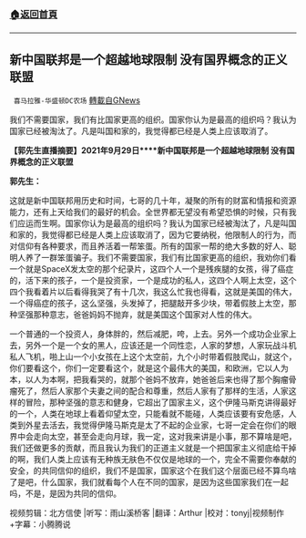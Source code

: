 ###  [:house:返回首頁](https://github.com/ourhimalayas/txt)
---


## 新中国联邦是一个超越地球限制 没有国界概念的正义联盟
` 喜马拉雅-华盛顿DC农场` [轉載自GNews](https://gnews.org/zh-hans/1582221/)

我们不需要国家，我们有比国家更高的组织。国家你认为是最高的组织吗？我认为国家已经被淘汰了。凡是叫国和家的，我觉得都已经是人类上应该取消了。

**【郭先生直播摘要】****2021****年****9****月****29****日****新中国联邦是一个超越地球限制 没有国界概念的正义联盟**

**郭先生：**

这就是新中国联邦用历史和时间，七哥的几十年，凝聚的所有的财富和情报和资源能力，还有上天给我们的最好的机会。全世界都无望没有希望恐惧的时候，只有我们应运而生啊。国家你认为是最高的组织吗？我认为国家已经被淘汰了，凡是叫国和家的，我觉得都已经是人类上应该取消了，因为它要纳税，他限制人的行为，而对信仰有各种要求，而且养活着一帮笨蛋。所有的国家一帮的绝大多数的好人、聪明人养了一群笨蛋骗子。我们不需要国家，我们有比国家更高的组织，我劝你们看一个就是SpaceX发太空的那个纪录片，这四个人一个是残疾腿的女孩，得了癌症的，活下来的孩子，一个是投资家，一个是成功的私人，这四个人啊上太空，这个四个我看着片以后看得我哭了有十几次，我这么忙我也得看，这就是美国的伟大，一个得癌症的孩子，这么坚强，头发掉了，把腿敲开多少块，带着假肢上太空，那种坚强那种意志，爸爸妈妈不抛弃，就是美国这个国家对人性的伟大。

一个普通的一个投资人，身体胖的，然后减肥，咵，上去。另外一个成功企业家上去，另外一个是一个女的黑人，应该还是一个同性恋，人家的梦想，人家玩战斗机私人飞机，啪上山一个小女孩在上这个太空前，九个小时带着假肢爬山，就这个，你们要看这个，你们一定要看这个，就是这个最伟大的美国，和欧洲，它以人为本，以人为本啊，把我看哭的，就那个爸妈不放弃，她爸爸后来也得了那个胸瘤骨瘤死了，然后人家那个夫妻之间的配合和尊重，然后人家有了那样的生活，人家这样的冒险，那种坚强的意志和健身，它超出了国家主义，这个伊隆马斯克讲得最好的一个，人类在地球上看着仰望太空，只能看就不能碰，人类应该要有安危感，人类到外星去活去，我觉得伊隆马斯克是太了不起的企业家，七哥一定会在你们的眼界中会走向太空，甚至会走向月球，我一定，这对我来讲是小事，那不算啥是吧，我们还做更多的贡献，而且我认为我们的正道主义就是一个把国家主义彻底给干掉的啊，我们人类上应该有无种族无肤色不仅仅是地球的一个，完全不需要你奉献的安全，的共同信仰的组织，我们不是国家，国家这个在我们这个层面已经不算鸟啥了是吧，什么国家，我们就看每个人在不同的国家，是因为这些国家我们在一起吗，不是，是因为共同的信仰。

视频剪辑：北方信使 |听写：雨山溪桥客 |翻译：Arthur |校对：tonyj|视频制作+字幕：小腾腾说

